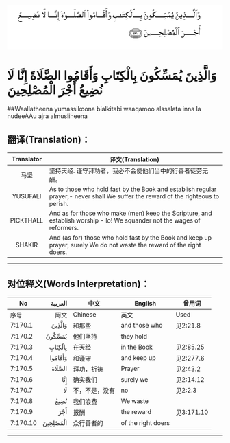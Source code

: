 ![007:170](images/007_170.gif)

# وَالَّذِينَ يُمَسِّكُونَ بِالْكِتَابِ وَأَقَامُوا الصَّلَاةَ إِنَّا لَا نُضِيعُ أَجْرَ الْمُصْلِحِينَ 

##Waallatheena yumassikoona bialkitabi waaqamoo alssalata inna la nudeeAAu ajra almusliheena 

## 翻译(Translation)：

| Translator | 译文(Translation)                                            |
| :--------: | ------------------------------------------------------------ |
|    马坚    | 坚持天经. 谨守拜功者，我必不会使他们当中的行善者徒劳无酬。   |
|  YUSUFALI  | As to those who hold fast by the Book and establish regular prayer,- never shall We suffer the reward of the righteous to perish. |
| PICKTHALL  | And as for those who make (men) keep the Scripture, and establish worship - lo! We squander not the wages of reformers. |
|   SHAKIR   | And (as for) those who hold fast by the Book and keep up prayer, surely We do not waste the reward of the right doers. |

---

## 对位释义(Words Interpretation)：

| No   | العربية | 中文    | English | 曾用词 |
| ---- | ------: | ------- | ------- | ------ |
| 序号 |    阿文 | Chinese | 英文    | Used   |
| 7:170.1  | وَالَّذِينَ   | 和那些         | and those who      | 见2:21.8   |
| 7:170.2  | يُمَسِّكُونَ   | 他们坚持       | they hold          |            |
| 7:170.3  | بِالْكِتَابِ  | 在天经         | in the Book        | 见2:85.25  |
| 7:170.4  | وَأَقَامُوا  | 和谨守         | and keep up        | 见2:277.6  |
| 7:170.5  | الصَّلَاةَ   | 拜功，祈祷     | Prayer             | 见2:43.2   |
| 7:170.6  | إِنَّا      | 确实我们       | surely we          | 见2:14.12  |
| 7:170.7  | لَا       | 不，不是，没有 | no                 | 见2:2.3    |
| 7:170.8  | نُضِيعُ     | 我们浪费       | We waste           |            |
| 7:170.9  | أَجْرَ      | 报酬           | the reward         | 见3:171.10 |
| 7:170.10 | الْمُصْلِحِينَ | 众行善者的     | of the right doers |            |

---